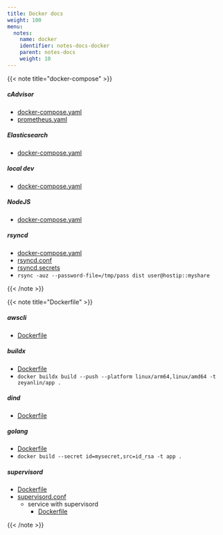 ```yaml
---
title: Docker docs
weight: 100
menu:
  notes:
    name: docker
    identifier: notes-docs-docker
    parent: notes-docs
    weight: 10
---
```


{{< note title="docker-compose" >}}

##### cAdvisor

- [docker-compose.yaml](/notes/docs/docker/docker-compose/cadvisor/docker-compose.yaml)
- [prometheus.yaml](/notes/docs/docker/docker-compose/cadvisor/prometheus.yaml)

##### Elasticsearch

- [docker-compose.yaml](/notes/docs/docker/docker-compose/elasticsearch/docker-compose.yaml)

##### local dev

- [docker-compose.yaml](/notes/docs/docker/docker-compose/local/docker-compose.yaml)

##### NodeJS

- [docker-compose.yaml](/notes/docs/docker/docker-compose/nodejs/docker-compose.yaml)

##### rsyncd

- [docker-compose.yaml](/notes/docs/docker/docker-compose/rsyncd/docker-compose.yaml)
- [rsyncd.conf](/notes/docs/docker/docker-compose/rsyncd/rsyncd.conf)
- [rsyncd.secrets](/notes/docs/docker/docker-compose/rsyncd/rsyncd.secrets)
- `rsync -auz --password-file=/tmp/pass dist user@hostip::myshare`

{{< /note >}}

{{< note title="Dockerfile" >}}

##### awscli

- [Dockerfile](/notes/docs/docker/dockerfile/awscli/Dockerfile)

##### buildx

- [Dockerfile](/notes/docs/docker/dockerfile/buildx/Dockerfile)
- `docker buildx build --push --platform linux/arm64,linux/amd64 -t zeyanlin/app .`

##### dind

- [Dockerfile](/notes/docs/docker/dockerfile/dind/Dockerfile)

##### golang

- [Dockerfile](/notes/docs/docker/dockerfile/golang/Dockerfile)
- `docker build --secret id=mysecret,src=id_rsa -t app .`

##### supervisord

- [Dockerfile](/notes/docs/docker/dockerfile/supervisord/Dockerfile)
- [supervisord.conf](/notes/docs/docker/dockerfile/supervisord/supervisord.conf)
  - service with supervisord
    - [Dockerfile](/notes/docs/docker/dockerfile/supervisord/service_with_supervisord/Dockerfile)

{{< /note >}}
